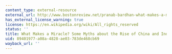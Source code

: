```yaml
---
content_type: external-resource
external_url: http://www.bostonreview.net/pranab-bardhan-what-makes-a-miracle-rise-of-india-and-china
has_external_license_warning: true
license: https://en.wikipedia.org/wiki/All_rights_reserved
status: ''
title: What Makes a Miracle? Some Myths about the Rise of China and India
uid: 89401977-a08a-4828-ae03-783de468cb69
wayback_url: ''
---
```

